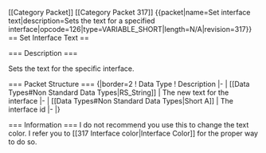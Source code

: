 \[\[Category Packet\]\] \[\[Category Packet 317\]\] {{packet\|name=Set
interface text\|description=Sets the text for a specified
interface\|opcode=126\|type=VARIABLE\_SHORT\|length=N/A\|revision=317}}
== Set Interface Text ==

=== Description ===

Sets the text for the specific interface.

=== Packet Structure === {\|border=2 ! Data Type ! Description \|- \|
\[\[Data Types\#Non Standard Data Types\|RS\_String\]\] \| The new text
for the interface \|- \| \[\[Data Types\#Non Standard Data Types\|Short
A\]\] \| The interface id \|- \|}

=== Information === I do not recommend you use this to change the text
color. I refer you to \[\[317 Interface color\|Interface Color\]\] for
the proper way to do so.
